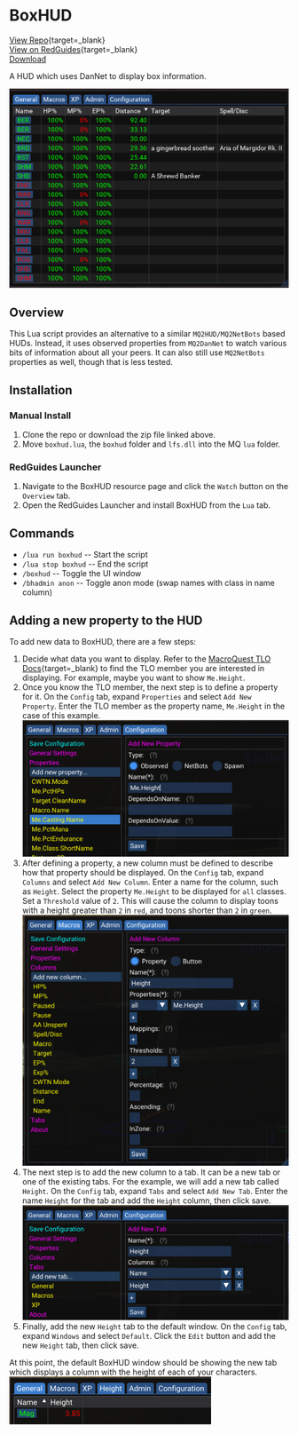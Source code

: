 # BoxHUD

[View Repo](https://github.com/aquietone/boxhud){target=_blank}  
[View on RedGuides](https://www.redguides.com/community/resources/boxhud.2088/){target=_blank}  
[Download](https://github.com/aquietone/boxhud/-/archive/master/boxhud-master.zip)  

A HUD which uses DanNet to display box information.

![](../images/boxhud/boxhud.png)

## Overview

This Lua script provides an alternative to a similar `MQ2HUD/MQ2NetBots` based HUDs. Instead, it uses observed properties from `MQ2DanNet` to watch various bits of information about all your peers. It can also still use `MQ2NetBots` properties as well, though that is less tested.

## Installation

### Manual Install

1. Clone the repo or download the zip file linked above.  
2. Move `boxhud.lua`, the `boxhud` folder and `lfs.dll` into the MQ `lua` folder.  

### RedGuides Launcher

1. Navigate to the BoxHUD resource page and click the `Watch` button on the `Overview` tab.  
2. Open the RedGuides Launcher and install BoxHUD from the `Lua` tab.  

## Commands

- `/lua run boxhud` -- Start the script  
- `/lua stop boxhud` -- End the script  
- `/boxhud` -- Toggle the UI window  
- `/bhadmin anon` -- Toggle anon mode (swap names with class in name column)  

## Adding a new property to the HUD

To add new data to BoxHUD, there are a few steps:

1. Decide what data you want to display. Refer to the [MacroQuest TLO Docs](https://docs.macroquest.org/reference/top-level-objects/){target=_blank} to find the TLO member you are interested in displaying. For example, maybe you want to show `Me.Height`.  
2. Once you know the TLO member, the next step is to define a property for it. On the `Config` tab, expand `Properties` and select `Add New Property`. Enter the TLO member as the property name, `Me.Height` in the case of this example.  
![](../images/boxhud/example-step2.png)  
3. After defining a property, a new column must be defined to describe how that property should be displayed. On the `Config` tab, expand `Columns` and select `Add New Column`. Enter a name for the column, such as `Height`. Select the property `Me.Height` to be displayed for `all` classes. Set a `Threshold` value of `2`. This will cause the column to display toons with a height greater than `2` in `red`, and toons shorter than `2` in `green`.  
![](../images/boxhud/example-step3.png)  
4. The next step is to add the new column to a tab. It can be a new tab or one of the existing tabs. For the example, we will add a new tab called `Height`. On the `Config` tab, expand `Tabs` and select `Add New Tab`. Enter the name `Height` for the tab and add the `Height` column, then click save.  
![](../images/boxhud/example-step4.png)  
5. Finally, add the new `Height` tab to the default window. On the `Config` tab, expand `Windows` and select `Default`. Click the `Edit` button and add the new `Height` tab, then click save.  

At this point, the default BoxHUD window should be showing the new tab which displays a column with the height of each of your characters.  
![](../images/boxhud/example-step5.png)  